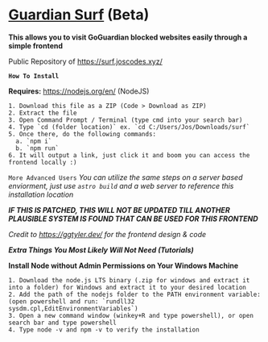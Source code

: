 # [Guardian Surf](https://surf.joscodes.xyz/) (Beta)

**This allows you to visit GoGuardian blocked websites easily through a simple frontend**

Public Repository of https://surf.joscodes.xyz/

__**`How To Install`**__

**Requires:** https://nodejs.org/en/ (NodeJS)
```
1. Download this file as a ZIP (Code > Download as ZIP)
2. Extract the file
3. Open Command Prompt / Terminal (type cmd into your search bar)
4. Type `cd (folder location)` ex. `cd C:/Users/Jos/Downloads/surf`
5. Once there, do the following commands:
  a. `npm i`
  b. `npm run`
6. It will output a link, just click it and boom you can access the frontend locally :)
```

`More Advanced Users`
*You can utilize the same steps on a server based enviorment, just use `astro build` and a web server to reference this installation location*

***IF THIS IS PATCHED, THIS WILL NOT BE UPDATED TILL ANOTHER PLAUSIBLE SYSTEM IS FOUND THAT CAN BE USED FOR THIS FRONTEND***

*Credit to https://ggtyler.dev/ for the frontend design & code*

***Extra Things You Most Likely Will Not Need (Tutorials)***

**Install Node without Admin Permissions on Your Windows Machine**
```
1. Download the node.js LTS binary (.zip for windows and extract it into a folder) for Windows and extract it to your desired location
2. Add the path of the nodejs folder to the PATH environment variable: (open powershell and run: `rundll32 sysdm.cpl,EditEnvironmentVariables`)
3. Open a new command window (winkey+R and type powershell), or open search bar and type powershell
4. Type node -v and npm -v to verify the installation
```
